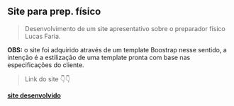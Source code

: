 <h2> Site para prep. físico </h2>
<blockquote>Desenvolvimento de um site apresentativo sobre o preparador físico Lucas Faria. </blockquote>
<b>OBS:</b> o site foi adquirido através de um template Boostrap nesse sentido, a intenção é a estilização de uma template pronta com base nas especificações do cliente.
<br />
<blockquote>Link do site 👇👇</blockquote>
<a href="https://lucasfaria.netlify.app/"> <b>site desenvolvido</b> </a>
